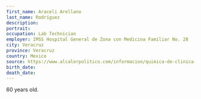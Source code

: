 ```yaml
---
first_name: Araceli Arellano
last_name: Rodríguez
description: 
portrait: 
occupation: Lab Technician
employer: IMSS Hospital General de Zona con Medicina Familiar No. 28
city: Veracruz
province: Veracruz
country: Mexico
source: https://www.alcalorpolitico.com/informacion/quimica-de-clinica-del-imss-en-martinez-de-la-torre-fallece-por-covid-19-316805.html
birth_date: 
death_date: 
---
```


60 years old.